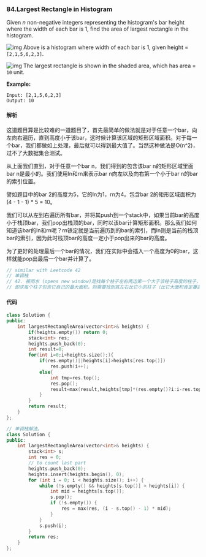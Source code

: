 ### 84.Largest Rectangle in Histogram

Given *n* non-negative integers representing the histogram's bar height where the width of each bar is 1, find the area of largest rectangle in the histogram.

![img](https://leetcode.com/static/images/problemset/histogram.png)
Above is a histogram where width of each bar is 1, given height = `[2,1,5,6,2,3]`.

![img](https://leetcode.com/static/images/problemset/histogram_area.png)
The largest rectangle is shown in the shaded area, which has area = `10` unit.

**Example:**

```
Input: [2,1,5,6,2,3]
Output: 10
```

#### 解析

这道题目算是比较难的一道题目了，首先最简单的做法就是对于任意一个bar，向左向右遍历，直到高度小于该bar，这时候计算该区域的矩形区域面积。对于每一个bar，我们都做如上处理，最后就可以得到最大值了。当然这种做法是O(n^2)，过不了大数据集合测试。

从上面我们直到，对于任意一个bar n，我们得到的包含该bar n的矩形区域里面bar n是最小的。我们使用ln和rn来表示bar n向左以及向右第一个小于bar n的bar的索引位置。

譬如题目中的bar 2的高度为5，它的ln为1，rn为4。包含bar 2的矩形区域面积为(4 - 1 - 1) * 5 = 10。

我们可以从左到右遍历所有bar，并将其push到一个stack中，如果当前bar的高度小于栈顶bar，我们pop出栈顶的bar，同时以该bar计算矩形面积。那么我们如何知道该bar的ln和rn呢？rn铁定就是当前遍历到的bar的索引，而ln则是当前的栈顶bar的索引，因为此时栈顶bar的高度一定小于pop出来的bar的高度。

为了更好的处理最后一个bar的情况，我们在实际中会插入一个高度为0的bar，这样就能pop出最后一个bar并计算了。

```cpp
// similar with Leetcode 42
// 单调栈
// 42. 接雨水 (opens new window)是找每个柱子左右两边第一个大于该柱子高度的柱子，而本题是找每个柱子左右两边第一个小于该柱子的柱子。
// 即求每个柱子包含它自己的最大面积，则需要找到其左右比它小的柱子（比它大面积肯定覆盖它了）
```

#### 代码

```cpp
class Solution {
public:
    int largestRectangleArea(vector<int>& heights) {
        if(heights.empty()) return 0;
        stack<int> res;
        heights.push_back(0);
        int result=0;
        for(int i=0;i<heights.size();){
            if(res.empty()||heights[i]>heights[res.top()])
                res.push(i++);
            else{
                int tmp=res.top();
                res.pop();
                result=max(result,heights[tmp]*(res.empty()?i:i-res.top()-1));
            }
        }
        return result;
    }
};

// 单调栈解法。
class Solution {
public:
    int largestRectangleArea(vector<int>& heights) {
        stack<int> s;
        int res = 0;
        // to count last part
        heights.push_back(0);
        heights.insert(heights.begin(), 0);
        for (int i = 0; i < heights.size(); i++) {
            while (!s.empty() && heights[s.top()] > heights[i]) {
                int mid = heights[s.top()];
                s.pop();
                if (!s.empty()) {
                    res = max(res, (i - s.top() - 1) * mid);
                }
            }
            s.push(i);
        }
        return res;
    }
};
```
